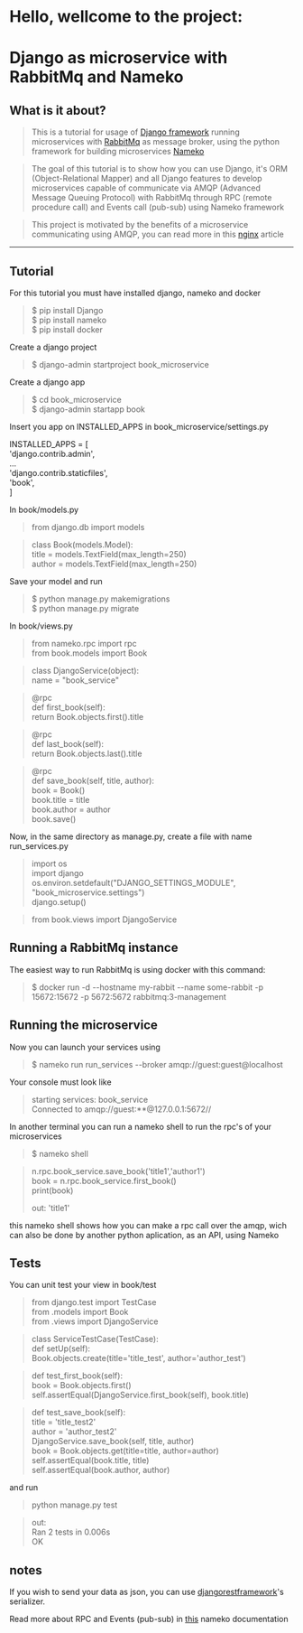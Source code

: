 # Hello, wellcome to the project:  
# Django as microservice with RabbitMq and Nameko

## What is it about?

> This is a tutorial for usage of [Django framework](https://www.djangoproject.com/) running microservices with [RabbitMq](https://www.rabbitmq.com/) as message broker, using the python framework for building microservices [Nameko](https://github.com/nameko/nameko)

> The goal of this tutorial is to show how you can use Django, it's ORM (Object-Relational Mapper) and all Django features to develop microservices capable of communicate via AMQP (Advanced Message Queuing Protocol) with RabbitMq through RPC (remote procedure call) and Events call (pub-sub) using Nameko framework 

> This project is motivated by the benefits of a microservice communicating using AMQP, you can read more in this [nginx](https://www.nginx.com/blog/building-microservices-inter-process-communication/) article

----
## Tutorial 
For this tutorial you must have installed django, nameko and docker

> $ pip install Django  
> $ pip install nameko  
> $ pip install docker


Create a django project  

> $ django-admin startproject book_microservice

Create a django app

>  $ cd book_microservice  
$ django-admin startapp book

Insert you app on INSTALLED_APPS in book\_microservice/settings.py


> 
INSTALLED_APPS = [  
    'django.contrib.admin',  
     ...  
    'django.contrib.staticfiles',  
    'book',  
]

In book/models.py

> from django.db import models   

> class Book(models.Model):   
    title = models.TextField(max_length=250)   
    author = models.TextField(max_length=250)

Save your model and run

> $ python manage.py makemigrations  
> $ python manage.py migrate

In book/views.py



> from nameko.rpc import rpc  
from book.models import Book  


>class DjangoService(object):  
    name = "book_service"  

>    @rpc  
    def first_book(self):  
        return Book.objects.first().title  

>    @rpc  
    def last_book(self):  
        return Book.objects.last().title  

>    @rpc  
    def save_book(self, title, author):  
        book = Book()  
        book.title = title  
        book.author = author  
        book.save()  


Now, in the same directory as manage.py, create a file with name run_services.py

> import os  
import django  
os.environ.setdefault("DJANGO_SETTINGS_MODULE", "book_microservice.settings")  
django.setup()  

>from book.views import DjangoService

## Running a RabbitMq instance

The easiest way to run RabbitMq is using docker with this command:

> $ docker run -d --hostname my-rabbit --name some-rabbit -p 15672:15672 -p 5672:5672 rabbitmq:3-management

## Running the microservice

Now you can launch your services using

> $ nameko run run_services --broker amqp://guest:guest@localhost

Your console must look like

> starting services: book_service  
Connected to amqp://guest:**@127.0.0.1:5672//

In another terminal you can run a nameko shell to run the rpc's of your microservices

> $ nameko shell   

>n.rpc.book_service.save_book('title1','author1')  
> book = n.rpc.book_service.first_book()  
> print(book)
>
> out: 'title1'

this nameko shell shows how you can make a rpc call over the amqp, wich can also be done by another python aplication, as an API, using Nameko

## Tests

You can unit test your view in book/test

> from django.test import TestCase  
from .models import Book  
from .views import DjangoService  

>class ServiceTestCase(TestCase):  
    def setUp(self):  
        Book.objects.create(title='title_test', author='author_test')  

>    def test_first_book(self):  
        book = Book.objects.first()  
        self.assertEqual(DjangoService.first_book(self), book.title)  

>    def test_save_book(self):  
        title = 'title_test2'  
        author = 'author_test2'  
        DjangoService.save_book(self, title, author)  
        book = Book.objects.get(title=title, author=author)  
        self.assertEqual(book.title, title)  
        self.assertEqual(book.author, author)  

and run

> python manage.py test

> out:  
Ran 2 tests in 0.006s  
OK


## notes
If you wish to send your data as json, you can use [djangorestframework](http://www.django-rest-framework.org/)'s serializer.

Read more about RPC and Events (pub-sub) in [this](https://docs.nameko.io/en/stable/built_in_extensions.html) nameko documentation 
